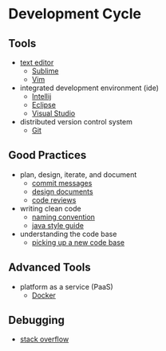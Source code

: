 # Development Cycle

## Tools

* [text editor](https://github.com/sindresorhus/awesome#editors)
  * [Sublime](https://www.sublimetext.com/3)
  * [Vim](https://www.vim.org/download.php)
* integrated development environment (ide)
  * [Intellij](https://www.jetbrains.com/idea/download)
  * [Eclipse](https://www.eclipse.org/downloads/)
  * [Visual Studio](https://visualstudio.microsoft.com/downloads/)
* distributed version control system
  * [Git](https://github.com/tiimgreen/github-cheat-sheet#github-cheat-sheet-)

## Good Practices

* plan, design, iterate, and document
  * [commit messages](https://chris.beams.io/posts/git-commit/)
  * [design documents](https://www.industrialempathy.com/posts/design-docs-at-google/)
  * [code reviews](https://github.com/google/eng-practices/blob/master/review/reviewer/comments.md)
* writing clean code
  * [naming convention](https://github.com/kettanaito/naming-cheatsheet#naming-cheatsheet)
  * [java style guide](https://google.github.io/styleguide/javaguide.html#s1-introduction)
* understanding the code base
  * [picking up a new code base](https://medium.com/@benjamin.d.johnson/learning-a-new-codebase-the-good-the-bad-and-the-ugly-3617c044a873)

## Advanced Tools

* platform as a service (PaaS)
  * [Docker](https://github.com/veggiemonk/awesome-docker#readme)
  
## Debugging

* [stack overflow](www.stackoverflow.com)
